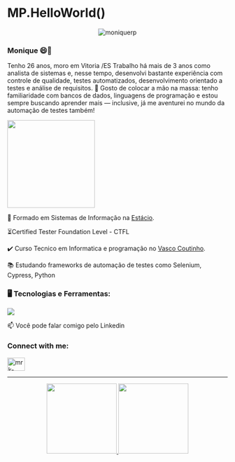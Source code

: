 <h1> MP.HelloWorld() </h1>

<p align="center"> <img src="https://komarev.com/ghpvc/?username=moniquerp&label=Profile%20views&color=741b47&style=flat" alt="moniquerp" /> </p>

### Monique 😄👋
Tenho 26 anos, moro em Vitoria /ES 
Trabalho há mais de 3 anos como analista de sistemas e, nesse tempo, desenvolvi bastante experiência com controle de qualidade, testes automatizados, desenvolvimento orientado a testes e análise de requisitos.
👊 Gosto de colocar a mão na massa: tenho familiaridade com bancos de dados, linguagens de programação e estou sempre buscando aprender mais — inclusive, já me aventurei no mundo da automação de testes também!


<img src="https://media.giphy.com/media/WUlplcMpOCEmTGBtBW/giphy.gif" width="200">

📖 Formado em Sistemas de Informação na [Estácio](https://estacio.br/).

⏳Certified Tester Foundation Level - CTFL

✔️ Curso Tecnico em Informatica e programação no [Vasco Coutinho](https://vascocoutinho.ceet.secti.es.gov.br/).

📚 Estudando frameworks de automação de testes como Selenium, Cypress, Python

### 🖥️ Tecnologias e Ferramentas:

<div style="max-width: 100%;">
  <p align="left">
    <a href="#">
      <img src="https://skillicons.dev/icons?i=aws,sqlite,git,github" />
    </a>
  </p>
</div>

📫 Você pode falar comigo pelo Linkedin
<h3 align="left">Connect with me:</h3>
<p align="left">
<a href="https://www.linkedin.com/in/monique-rodrigues-pulcheri/" target="blank"><img align="center" src="https://raw.githubusercontent.com/rahuldkjain/github-profile-readme-generator/master/src/images/icons/Social/linked-in-alt.svg" alt="mrk-silva" height="30" width="40" /></a>
</p>

******

<div align="center">
  <a href="https://github.com/moniquerp">
  <img height="160px" display="flex" src="https://github-readme-stats-eight-theta.vercel.app/api?username=moniquerp&show_icons=true&theme=algolia&include_all_commits=true&count_private=true"/>
  <img height="160px" display="flex" src="https://github-readme-stats-eight-theta.vercel.app/api/top-langs/?username=moniquerp&layout=compact&langs_count=8&theme=algolia"/>
</div>
